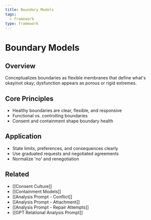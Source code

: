 ```yaml
---
title: Boundary Models
tags:
  - framework
type: framework
---
```


<!-- @format -->

# Boundary Models

## Overview

Conceptualizes boundaries as flexible membranes that define what's okay/not okay; dysfunction appears as porous or rigid extremes.

## Core Principles

- Healthy boundaries are clear, flexible, and responsive
- Functional vs. controlling boundaries
- Consent and containment shape boundary health

## Application

- State limits, preferences, and consequences clearly
- Use graduated requests and negotiated agreements
- Normalize 'no' and renegotiation

## Related

- [[Consent Culture]]
- [[Containment Models]]
- [[Analysis Prompt - Conflict]]
- [[Analysis Prompt - Attachment]]
- [[Analysis Prompt - Repair Attempts]]
- [[GPT Relational Analysis Prompt]]
